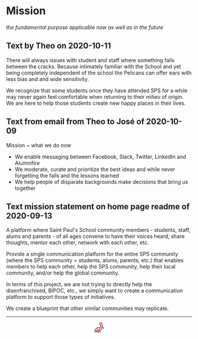 <span style=display:none; >[You are now in a GitHub source code view - click this link to view Read Me file as a web page]( https://sps-pelicans.github.io/#mission.md "View file as a web page." ) </span>

# Mission

_the fundamental purpose applicable now as well as in the future_


## Text by Theo on 2020-10-11

There will always issues with student and staff where something falls between the cracks. Because intimately familiar with the School and yet being completely independent of the school the Pelicans can offer ears with less bias and and wide sensitivity.

We recognize that some students once they have attended SPS for a while may never again feel comfortable when returning to their milieu of origin. We are here to help those students create new happy places in their lives.



## Text from email from Theo to José of 2020-10-09


Mission ~ what we do now

* We enable messaging between Facebook, Slack, Twitter, LinkedIn and Alumnifire
* We moderate, curate and prioritize the best ideas and while never forgetting the fails and the lessons learned
* We help people of disparate backgrounds make decisions that bring us together


## Text mission statement on home page readme of 2020-09-13


A platform where Saint Paul's School community members - students, staff, alums and parents - of all ages convene to have their voices heard, share thoughts, mentor each other, network with each other, etc.

Provide a single communication platform for the entire SPS community (where the SPS community = students, alums, parents, etc.) that enables members to help each other, help the SPS community, help their local community, and/or help the global community.

In terms of this project, we are not trying to directly help the disenfranchised, BIPOC, etc., we simply want to create a communication platform to support those types of initiatives.

We create a blueprint that other similar communities may replicate.

***


<center><a href="javascript:window.scrollTo(0,0);" style=text-decoration:none; title="hello! Click me to go up to the top" > <img width=30 src="images/pelican.svg" > </a></center>